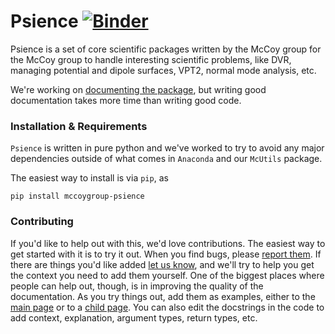 # Psience [![Binder](https://mybinder.org/badge_logo.svg)](https://mybinder.org/v2/gh/McCoyGroup/Binder-McUtils/master?urlpath=git-pull%3Frepo%3Dhttps%253A%252F%252Fgithub.com%252FMcCoyGroup%252FPsience%26urlpath%3Dlab%252Ftree%252FPsience%252Fbinder%252Findex.ipynb%26branch%3Dmaster)

Psience is a set of core scientific packages written by the McCoy group for the McCoy group to handle interesting scientific problems, like DVR, managing potential and dipole surfaces, VPT2, normal mode analysis, etc.

We're working on [documenting the package](https://mccoygroup.github.io/Psience), but writing good documentation takes more time than writing good code.

### Installation & Requirements

`Psience` is written in pure python and we've worked to try to avoid any major dependencies outside of what comes in `Anaconda` and our `McUtils` package.

The easiest way to install is via `pip`, as

```lang-shell
pip install mccoygroup-psience
```

### Contributing

If you'd like to help out with this, we'd love contributions.
The easiest way to get started with it is to try it out.
When you find bugs, please [report them](https://github.com/McCoyGroup/Psience/issues/new?title=Bug%20Found:&labels=bug). 
If there are things you'd like added [let us know](https://github.com/McCoyGroup/Psience/issues/new?title=Feature%20Request:&labels=enhancement), and we'll try to help you get the context you need to add them yourself.
One of the biggest places where people can help out, though, is in improving the quality of the documentation.
As you try things out, add them as examples, either to the [main page](https://mccoygroup.github.io/References/Documentation/Psience.html#examples) or to a [child page](https://mccoygroup.github.io/References/Documentation/Psience/Molecools/Molecule/Molecule.html#examples).
You can also edit the docstrings in the code to add context, explanation, argument types, return types, etc.